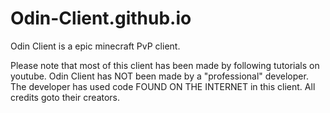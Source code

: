 # Odin-Client.github.io

Odin Client is a epic minecraft PvP client.






Please note that most of this client has been made by following tutorials on youtube.
Odin Client has NOT been made by a "professional" developer.
The developer has used code FOUND ON THE INTERNET in this client.
All credits goto their creators.
